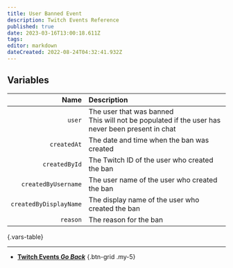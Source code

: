 ```yaml
---
title: User Banned Event
description: Twitch Events Reference
published: true
date: 2023-03-16T13:00:18.611Z
tags: 
editor: markdown
dateCreated: 2022-08-24T04:32:41.932Z
---
```


## Variables
Name | Description
----:|:------------
`user` | The user that was banned <br> This will not be populated if the user has never been present in chat
`createdAt` | The date and time when the ban was created
`createdById` | The Twitch ID of the user who created the ban 
`createdByUsername` | The user name of the user who created the ban
`createdByDisplayName` | The display name of the user who created the ban
`reason` | The reason for the ban
{.vars-table}

---

- [<i class="mdi mdi-chevron-left"></i>**Twitch Events *Go Back***](/Platforms/Twitch/Events)
{.btn-grid .my-5}